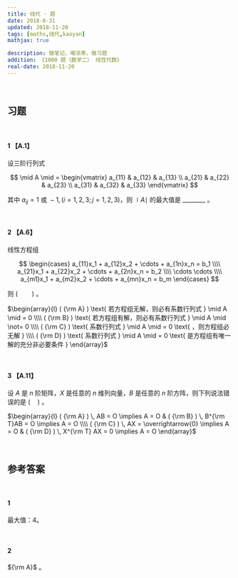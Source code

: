 ```yaml
---
title: 线代 · 题
date: 2018-8-31
updated: 2018-11-20
tags: [maths,线代,kaoyan]
mathjax: true

description: 做笔记，喝凉茶，做习题
addition: 《1000 题（数学二） 线性代数》
real-date: 2018-11-20
---
```


<br>

## 习题

<br>

#### 1 【A.1】

设三阶行列式

$$
\mid A \mid = 
\begin{vmatrix} 
    a_{11} & a_{12} & a_{13} \\
    a_{21} & a_{22} & a_{23} \\
    a_{31} & a_{32} & a_{33} 
\end{vmatrix}
$$

其中 $a_{ij} = 1 \text{ 或 } -1, \, (i=1, 2, 3; \, j=1, 2, 3)$，则 $\mid A \mid$ 的最大值是 ________ 。

<br>

#### 2 【A.6】

线性方程组

$$
\begin{cases}
  a_{11}x_1 + a_{12}x_2 + \cdots + a_{1n}x_n = b_1 \\\\
  a_{21}x_1 + a_{22}x_2 + \cdots + a_{2n}x_n = b_2 \\\\
  \cdots \cdots \\\\ 
  a_{m1}x_1 + a_{m2}x_2 + \cdots + a_{mn}x_n = b_m
\end{cases}
$$

则 $(\qquad)$ 。

$\begin{array}{l} ( {\rm A} ) \text{ 若方程组无解，则必有系数行列式 } \mid A \mid = 0 \\\\ ( {\rm B} ) \text{ 若方程组有解，则必有系数行列式 } \mid A \mid \not= 0 \\\\ ( {\rm C} ) \text{ 系数行列式 } \mid A \mid = 0 \text{ ，则方程组必无解 } \\\\ ( {\rm D} ) \text{ 系数行列式 } \mid A \mid = 0 \text{ 是方程组有唯一解的充分非必要条件 } \end{array}$ 

<br>

#### 3 【A.11】

设 $A$ 是 $n$ 阶矩阵，$X$ 是任意的 $n$ 维列向量，$B$ 是任意的 $n$ 阶方阵，则下列说法错误的是 $(\quad)$ 。

$\begin{array}{l} ( {\rm A} ) \, AB = O \implies A = O & ( {\rm B} ) \, B^{\rm T}AB = O \implies A = O \\\\ ( {\rm C} ) \, AX = \overrightarrow{0} \implies A = O & ( {\rm D} ) \, X^{\rm T} AX = 0 \implies A = O \end{array}$

<br>

## 参考答案

<br>

#### 1

最大值：4。

<br>

#### 2

${\rm A}$ 。

